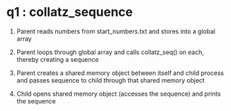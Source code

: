 # q1 : collatz_sequence

1) Parent reads numbers from start_numbers.txt and stores into a global array 

2) Parent loops through global array and calls collatz_seq() on each, thereby creating a sequence

3) Parent creates a shared memory object between itself and child process and passes sequence to child through that shared memory object

4) Child opens shared memory object (accesses the sequence) and prints the sequence 
